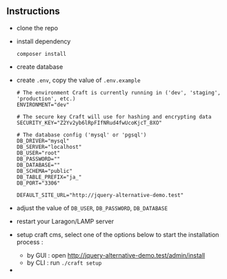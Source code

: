 ## Instructions

- clone the repo

- install dependency
    ```
    composer install
    ```

- create database

- create `.env`, copy the value of `.env.example`
    ```dotenv
    # The environment Craft is currently running in ('dev', 'staging', 'production', etc.)
    ENVIRONMENT="dev"
    
    # The secure key Craft will use for hashing and encrypting data
    SECURITY_KEY="Z2Yv2yb6lRpFIfNRud4fwUcoKjcT_8XO"
    
    # The database config ('mysql' or 'pgsql')
    DB_DRIVER="mysql"
    DB_SERVER="localhost"
    DB_USER="root"
    DB_PASSWORD=""
    DB_DATABASE=""
    DB_SCHEMA="public"
    DB_TABLE_PREFIX="ja_"
    DB_PORT="3306"
  
    DEFAULT_SITE_URL="http://jquery-alternative-demo.test"
    ```
  
- adjust the value of `DB_USER`, `DB_PASSWORD`, `DB_DATABASE`

- restart your Laragon/LAMP server

- setup craft cms, select one of the options below to start the installation process :
    - by GUI : open http://jquery-alternative-demo.test/admin/install
    - by CLI : run `./craft setup` 
    
- 